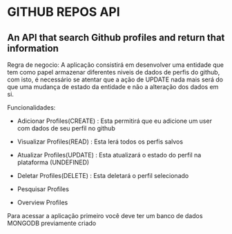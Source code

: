 # GITHUB REPOS API

## An API that search Github profiles and return that information

Regra de negocio:
A aplicação consistirá em desenvolver uma entidade que tem como papel armazenar diferentes niveis de dados de perfis do github, com isto, é necessário se atentar que a ação de UPDATE nada mais será do que uma mudança de estado da entidade e não a alteração dos dados em si.

Funcionalidades:

- Adicionar Profiles(CREATE) :
  Esta permitirá que eu adicione um user com dados de seu perfil no github

- Visualizar Profiles(READ) :
  Esta lerá todos os perfis salvos

- Atualizar Profiles(UPDATE) :
  Esta atualizará o estado do perfil na plataforma (UNDEFINED) 

- Deletar Profiles(DELETE) :
  Esta deletará o perfil selecionado

- Pesquisar Profiles

- Overview Profiles


Para acessar a aplicação primeiro você deve ter um banco de dados MONGODB previamente criado